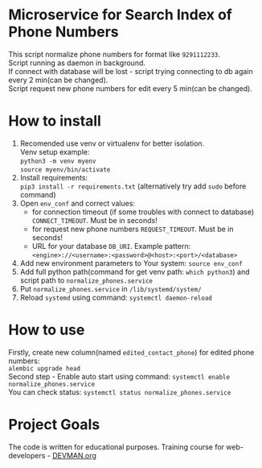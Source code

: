 # Microservice for Search Index of Phone Numbers

This script normalize phone numbers for format like `9291112233`.\
Script running as daemon in background.\
If connect with database will be lost - script trying connecting to db again every 2 min(can be changed). \
Script request new phone numbers for edit every 5 min(can be changed).

# How to install

1. Recomended use venv or virtualenv for better isolation.\
   Venv setup example: \
   `python3 -m venv myenv`\
   `source myenv/bin/activate`
2. Install requirements: \
   `pip3 install -r requirements.txt` (alternatively try add `sudo` before command)
3. Open `env_conf` and correct values: 
    - for connection timeout (if some troubles with connect to database) `CONNECT_TIMEOUT`. Must be in seconds! 
    - for request new phone numbers `REQUEST_TIMEOUT`. Must be in seconds! 
    - URL for your database `DB_URI`. Example pattern:\
     `<engine>://<username>:<password>@<host>:<port>/<database>`
4. Add new environment parameters to Your system: `source env_conf`
5. Add full python path(command for get venv path: `which python3`) and script path to `normalize_phones.service`
6. Put `normalize_phones.service` in `/lib/systemd/system/`
7. Reload `systemd` using command: `systemctl daemon-reload`
    
# How to use
Firstly, create new column(named `edited_contact_phone`) for edited phone numbers:\
`alembic upgrade head` \
Second step - Enable auto start using command: `systemctl enable normalize_phones.service`\
You can check status: `systemctl status normalize_phones.service`
# Project Goals

The code is written for educational purposes. Training course for web-developers - [DEVMAN.org](https://devman.org)
